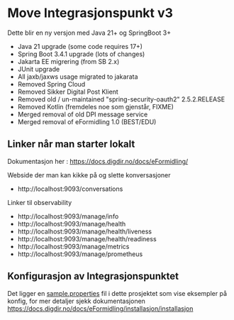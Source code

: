# Move Integrasjonspunkt v3

Dette blir en ny versjon med Java 21+ og SpringBoot 3+

- Java 21 upgrade (some code requires 17+)
- Spring Boot 3.4.1 upgrade (lots of changes)
- Jakarta EE migrering (from SB 2.x)
- JUnit upgrade
- All jaxb/jaxws usage migrated to jakarata
- Removed Spring Cloud
- Removed Sikker Digital Post Klient
- Removed old / un-maintained "spring-security-oauth2" 2.5.2.RELEASE
- Removed Kotlin (fremdeles noe som gjenstår, FIXME)
- Merged removal of old DPI message service
- Merged removal of eFormidling 1.0 (BEST/EDU)


## Linker når man starter lokalt

Dokumentasjon her : https://docs.digdir.no/docs/eFormidling/

Webside der man kan kikke på og slette konversasjoner
- http://localhost:9093/conversations

Linker til observability
- http://localhost:9093/manage/info
- http://localhost:9093/manage/health
- http://localhost:9093/manage/health/liveness
- http://localhost:9093/manage/health/readiness
- http://localhost:9093/manage/metrics
- http://localhost:9093/manage/prometheus


## Konfigurasjon av Integrasjonspunktet
Det ligger en [sample.properties](integrasjonspunkt-local.sample.properties) fil i dette prosjektet som vise eksempler på
konfig, for mer detaljer sjekk dokumentasjonen https://docs.digdir.no/docs/eFormidling/installasjon/installasjon

